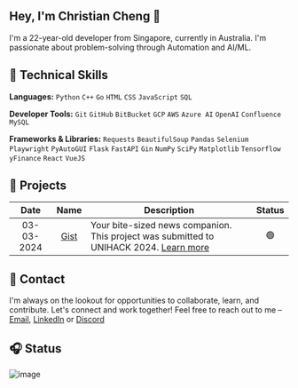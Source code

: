 ## Hey, I'm Christian Cheng 👋</h1>

I'm a 22-year-old developer from Singapore, currently in Australia. I'm passionate about problem-solving through Automation and AI/ML.

## 🧰 Technical Skills

**Languages:** `Python` `C++` `Go` `HTML` `CSS` `JavaScript` `SQL`

**Developer Tools:** `Git` `GitHub` `BitBucket` `GCP` `AWS` `Azure AI` `OpenAI` `Confluence` `MySQL`

**Frameworks & Libraries:** `Requests` `BeautifulSoup` `Pandas` `Selenium` `Playwright` `PyAutoGUI` `Flask` `FastAPI` `Gin` `NumPy` `SciPy` `Matplotlib` `Tensorflow` `yFinance` `React` `VueJS`

## 🚧 Projects

| Date | Name | Description | Status |
|:----:|:----:|-------------|:------:|
| 03-03-2024 | [Gist](https://github.com/christiancheng15/UNIHACK-2024) | Your bite-sized news companion. This project was submitted to UNIHACK 2024. [Learn more](https://devpost.com/software/gist-ryfdhn) | 🟢 |

## 💬 Contact

I'm always on the lookout for opportunities to collaborate, learn, and contribute. Let's connect and work together! Feel free to reach out to me – [Email](christiancheng15@gmail.com), [LinkedIn](https://www.linkedin.com/in/christiancheng15/) or [Discord](https://discordapp.com/users/910033554644295750)

## 🎧 Status

![image](https://discord-readme-badge.vercel.app/api?id=910033554644295750)
